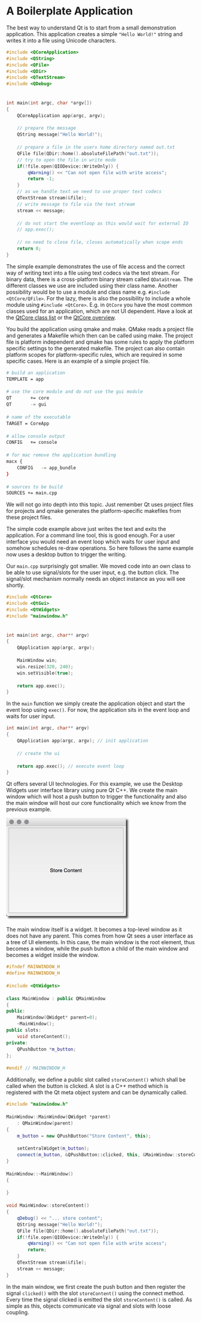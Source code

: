 # A Boilerplate Application

The best way to understand Qt is to start from a small demonstration application. This application creates a simple `"Hello World!"` string and writes it into a file using Unicode characters.

```cpp
#include <QCoreApplication>
#include <QString>
#include <QFile>
#include <QDir>
#include <QTextStream>
#include <QDebug>


int main(int argc, char *argv[])
{
    QCoreApplication app(argc, argv);

    // prepare the message
    QString message("Hello World!");

    // prepare a file in the users home directory named out.txt
    QFile file(QDir::home().absoluteFilePath("out.txt"));
    // try to open the file in write mode
    if(!file.open(QIODevice::WriteOnly)) {
        qWarning() << "Can not open file with write access";
        return -1;
    }
    // as we handle text we need to use proper text codecs
    QTextStream stream(&file);
    // write message to file via the text stream
    stream << message;

    // do not start the eventloop as this would wait for external IO
    // app.exec();

    // no need to close file, closes automatically when scope ends
    return 0;
}
```

The simple example demonstrates the use of file access and the correct way of writing text into a file using text codecs via the text stream. For binary data, there is a cross-platform binary stream called `QDataStream`. The different classes we use are included using their class name. Another possibility would be to use a module and class name e.g. `#include <QtCore/QFile>`. For the lazy, there is also the possibility to include a whole module using `#include <QtCore>`. E.g. in `QtCore` you have the most common classes used for an application, which are not UI dependent. Have a look at the [QtCore class list](http://doc.qt.io/qt-5/qtcore-module.html) or the [QtCore overview](http://doc.qt.io/qt-5/qtcore-index.html).

You build the application using qmake and make. QMake reads a project file and generates a Makefile which then can be called using make. The project file is platform independent and qmake has some rules to apply the platform specific settings to the generated makefile. The project can also contain platform scopes for platform-specific rules, which are required in some specific cases. Here is an example of a simple project file.

```sh
# build an application
TEMPLATE = app

# use the core module and do not use the gui module
QT       += core
QT       -= gui

# name of the executable
TARGET = CoreApp

# allow console output
CONFIG   += console

# for mac remove the application bundling
macx {
    CONFIG   -= app_bundle
}

# sources to be build
SOURCES += main.cpp
```

We will not go into depth into this topic. Just remember Qt uses project files for projects and qmake generates the platform-specific makefiles from these project files.

The simple code example above just writes the text and exits the application. For a command line tool, this is good enough. For a user interface you would need an event loop which waits for user input and somehow schedules re-draw operations. So here follows the same example now uses a desktop button to trigger the writing.

Our `main.cpp` surprisingly got smaller. We moved code into an own class to be able to use signal/slots for the user input, e.g. the button click. The signal/slot mechanism normally needs an object instance as you will see shortly.

```cpp
#include <QtCore>
#include <QtGui>
#include <QtWidgets>
#include "mainwindow.h"


int main(int argc, char** argv)
{
    QApplication app(argc, argv);

    MainWindow win;
    win.resize(320, 240);
    win.setVisible(true);

    return app.exec();
}
```

In the `main` function we simply create the application object and start the event loop using `exec()`. For now, the application sits in the event loop and waits for user input.

```cpp
int main(int argc, char** argv)
{
    QApplication app(argc, argv); // init application

    // create the ui

    return app.exec(); // execute event loop
}
```

Qt offers several UI technologies. For this example, we use the Desktop Widgets user interface library using pure Qt C++. We create the main window which will host a push button to trigger the functionality and also the main window will host our core functionality which we know from the previous example.



![image](./images/storecontent.png)

The main window itself is a widget. It becomes a top-level window as it does not have any parent. This comes from how Qt sees a user interface as a tree of UI elements. In this case, the main window is the root element, thus becomes a window, while the push button a child of the main window and becomes a widget inside the window.

```cpp
#ifndef MAINWINDOW_H
#define MAINWINDOW_H

#include <QtWidgets>

class MainWindow : public QMainWindow
{
public:
    MainWindow(QWidget* parent=0);
    ~MainWindow();
public slots:
    void storeContent();
private:
    QPushButton *m_button;
};

#endif // MAINWINDOW_H
```

Additionally, we define a public slot called `storeContent()` which shall be called when the button is clicked. A slot is a C++ method which is registered with the Qt meta object system and can be dynamically called.

```cpp
#include "mainwindow.h"

MainWindow::MainWindow(QWidget *parent)
    : QMainWindow(parent)
{
    m_button = new QPushButton("Store Content", this);

    setCentralWidget(m_button);
    connect(m_button, &QPushButton::clicked, this, &MainWindow::storeContent);
}

MainWindow::~MainWindow()
{

}

void MainWindow::storeContent()
{
    qDebug() << "... store content";
    QString message("Hello World!");
    QFile file(QDir::home().absoluteFilePath("out.txt"));
    if(!file.open(QIODevice::WriteOnly)) {
        qWarning() << "Can not open file with write access";
        return;
    }
    QTextStream stream(&file);
    stream << message;
}

```

In the main window, we first create the push button and then register the signal `clicked()` with the slot `storeContent()` using the connect method. Every time the signal clicked is emitted the slot `storeContent()` is called. As simple as this, objects communicate via signal and slots with loose coupling.

